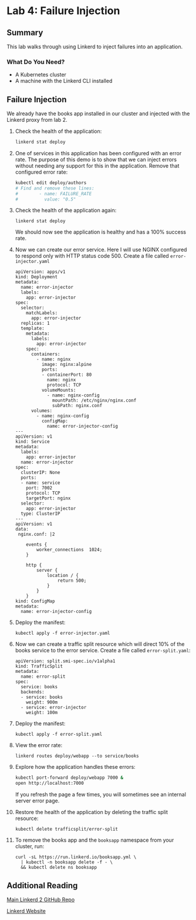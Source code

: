 # Lab 4: Failure Injection 

## Summary
This lab walks through using Linkerd to inject failures into an application. 

### What Do You Need? ###
* A Kubernetes cluster 
* A machine with the Linkerd CLI installed


## Failure Injection 

We already have the books app installed in our cluster and injected with the Linkerd proxy from lab 2. 

1. Check the health of the application:

   ```bash
   linkerd stat deploy
   ```

2. One of services in this application has been configured with an error rate. The purpose of this demo is to show that we can inject errors without needing any support for this in the application. Remove that configured error rate:

   ```bash
   kubectl edit deploy/authors
   # Find and remove these lines:
   #        - name: FAILURE_RATE
   #          value: "0.5"
   ```

3. Check the health of the application again: 

   ```
   linkerd stat deploy
   ```

   We should now see the application is healthy and has a 100% success rate. 

4. Now we can create our error service. Here I will use NGINX configured to respond only with HTTP status code 500. Create a file called `error-injector.yaml`

   ```
   apiVersion: apps/v1
   kind: Deployment
   metadata:
     name: error-injector
     labels:
       app: error-injector
   spec:
     selector:
       matchLabels:
         app: error-injector
     replicas: 1
     template:
       metadata:
         labels:
           app: error-injector
       spec:
         containers:
           - name: nginx
             image: nginx:alpine
             ports:
             - containerPort: 80
               name: nginx
               protocol: TCP
             volumeMounts:
               - name: nginx-config
                 mountPath: /etc/nginx/nginx.conf
                 subPath: nginx.conf
         volumes:
           - name: nginx-config
             configMap:
               name: error-injector-config
   ---
   apiVersion: v1
   kind: Service
   metadata:
     labels:
       app: error-injector
     name: error-injector
   spec:
     clusterIP: None
     ports:
     - name: service
       port: 7002
       protocol: TCP
       targetPort: nginx
     selector:
       app: error-injector
     type: ClusterIP
   ---
   apiVersion: v1
   data:
    nginx.conf: |2
   
       events {
           worker_connections  1024;
       }
   
       http {
           server {
               location / {
                   return 500;
               }
           }
       }
   kind: ConfigMap
   metadata:
     name: error-injector-config
   ```

5. Deploy the manifest:

   ```
   kubectl apply -f error-injector.yaml
   ```

6. Now we can create a traffic split resource which will direct 10% of the books service to the error service. Create a file called `error-split.yaml`:

   ```
   apiVersion: split.smi-spec.io/v1alpha1
   kind: TrafficSplit
   metadata:
     name: error-split
   spec:
     service: books
     backends:
     - service: books
       weight: 900m
     - service: error-injector
       weight: 100m
   ```

7. Deploy the manifest:

   ```
   kubectl apply -f error-split.yaml
   ```

8. View the error rate:

   ```
   linkerd routes deploy/webapp --to service/books
   ```

9. Explore how the application handles these errors:

   ```bash
   kubectl port-forward deploy/webapp 7000 & 
   open http://localhost:7000
   ```

   If you refresh the page a few times, you will sometimes see an internal server error page.

10. Restore the health of the application by deleting the traffic split resource:

    ```
    kubectl delete trafficsplit/error-split
    ```

11. To remove the books app and the `booksapp` namespace from your cluster, run:

    ```
    curl -sL https://run.linkerd.io/booksapp.yml \
      | kubectl -n booksapp delete -f - \
      && kubectl delete ns booksapp
    ```



## Additional Reading 

[Main Linkerd 2 GitHub Repo](https://github.com/linkerd/linkerd2)

[Linkerd Website](https://github.com/linkerd/website)

